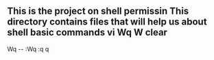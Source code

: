This is the project on shell permissin
This directory contains files that will help us about shell basic commands
vi
Wq
W clear
--
Wq --
:Wq
:q
q

